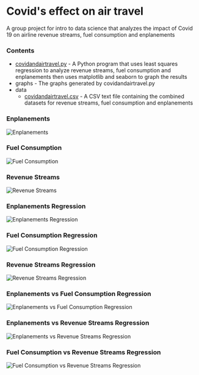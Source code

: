 # Covid's effect on air travel
A group project for intro to data science that analyzes the impact of Covid 19
on airline revenue streams, fuel consumption and enplanements

### Contents
- [covidandairtravel.py](covidandairtravel.py) - A Python program that uses least squares regression to analyze revenue streams, fuel consumption and enplanements then uses matplotlib and seaborn to graph the results
- graphs - The graphs generated by covidandairtravel.py
- data
   - [covidandairtravel.csv](graphs/covidandairtravel.csv) - A CSV text file containing the combined datasets for revenue streams, fuel consumption and enplanements

### Enplanements
![Enplanements](graphs/enplanements.png)

### Fuel Consumption
![Fuel Consumption](graphs/fuel_consumption.png)

### Revenue Streams
![Revenue Streams](graphs/revenue_streams.png)

### Enplanements Regression
![Enplanements Regression](graphs/enplanements_regression.png)

### Fuel Consumption Regression
![Fuel Consumption Regression](graphs/fuel_consumption_regression.png)

### Revenue Streams Regression
![Revenue Streams Regression](graphs/revenue_streams_regression.png)

### Enplanements vs Fuel Consumption Regression
![Enplanements vs Fuel Consumption Regression](graphs/enplanements_fuel_consumption_regression.png)

### Enplanements vs Revenue Streams Regression
![Enplanements vs Revenue Streams Regression](graphs/enplanements_revenue_streams_regression.png)

### Fuel Consumption vs Revenue Streams Regression
![Fuel Consumption vs Revenue Streams Regression](graphs/fuel_consumption_revenue_streams_regression.png)

